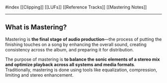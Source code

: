 #index
[[Clipping]]
[[LUFs]]
[[Reference Tracks]]
[[Mastering Notes]]

---
## What is Mastering?

Mastering is **the final stage of audio production**—the process of putting the finishing touches on a song by enhancing the overall sound, creating consistency across the album, and preparing it for distribution.

The purpose of mastering is **to balance the sonic elements of a stereo mix and optimize playback across all systems and media formats**. Traditionally, mastering is done using tools like equalization, compression, limiting and stereo enhancement.